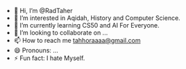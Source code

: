 - 👋 Hi, I’m @RadTaher
- 👀 I’m interested in Aqidah, History and Computer Science.
- 🌱 I’m currently learning CS50 and AI For Everyone.
- 💞️ I’m looking to collaborate on ...
- 📫 How to reach me tahhoraaaa@gmail.com
- 😄 Pronouns: ...
- ⚡ Fun fact: I hate Myself.

<!---
RadTaher/RadTaher is a ✨ special ✨ repository because its `README.md` (this file) appears on your GitHub profile.
You can click the Preview link to take a look at your changes.
--->
